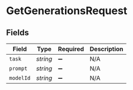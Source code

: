 # GetGenerationsRequest


## Fields

| Field              | Type               | Required           | Description        |
| ------------------ | ------------------ | ------------------ | ------------------ |
| `task`             | *string*           | :heavy_minus_sign: | N/A                |
| `prompt`           | *string*           | :heavy_minus_sign: | N/A                |
| `modelId`          | *string*           | :heavy_minus_sign: | N/A                |